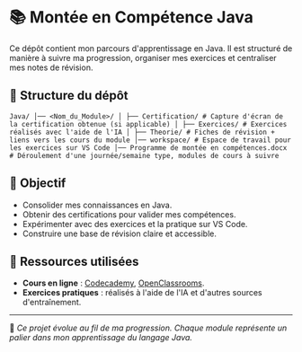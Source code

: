 # 📚 Montée en Compétence Java

Ce dépôt contient mon parcours d'apprentissage en Java. Il est structuré de manière à suivre ma progression, organiser mes exercices et centraliser mes notes de révision.

## 📂 Structure du dépôt
```
Java/ │── <Nom_du_Module>/ │ ├── Certification/ # Capture d'écran de la certification obtenue (si applicable) │ ├── Exercices/ # Exercices réalisés avec l'aide de l'IA │ ├── Theorie/ # Fiches de révision + liens vers les cours du module │── workspace/ # Espace de travail pour les exercices sur VS Code │── Programme de montée en compétences.docx # Déroulement d'une journée/semaine type, modules de cours à suivre
```
## 🚀 Objectif

- Consolider mes connaissances en Java.
- Obtenir des certifications pour valider mes compétences.
- Expérimenter avec des exercices et la pratique sur VS Code.
- Construire une base de révision claire et accessible.

## 🔗 Ressources utilisées

- **Cours en ligne** : [Codecademy](https://www.codecademy.com/), [OpenClassrooms](https://openclassrooms.com/).
- **Exercices pratiques** : réalisés à l'aide de l'IA et d'autres sources d'entraînement.

---

📌 _Ce projet évolue au fil de ma progression. Chaque module représente un palier dans mon apprentissage du langage Java._ 

